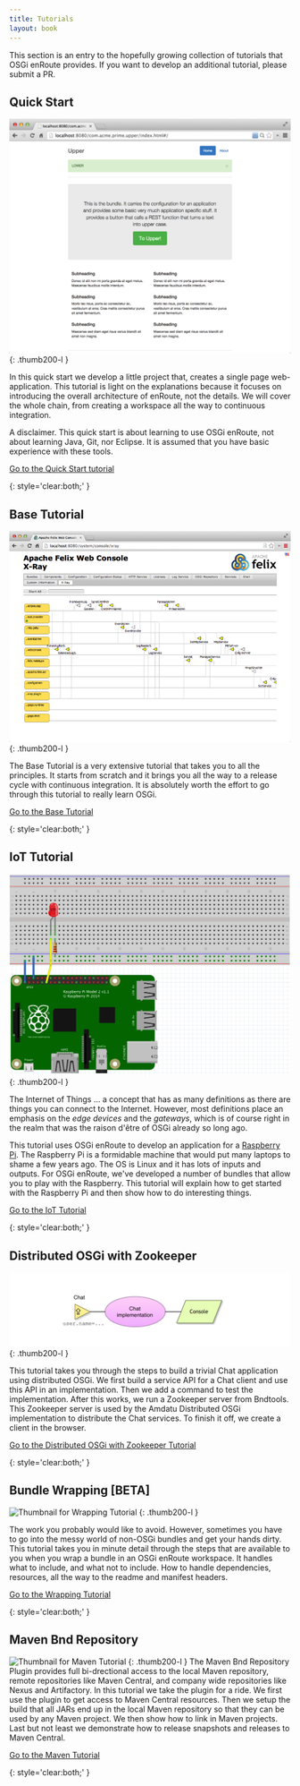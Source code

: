 ```yaml
---
title: Tutorials
layout: book
---
```


This section is an entry to the hopefully growing collection of tutorials that OSGi enRoute provides. If you want to develop an additional tutorial, please submit a PR.

## Quick Start

![Thumbnail for Quick start Tutorial](/img/qs/app-0.png)
{: .thumb200-l }

In this quick start we develop a little project that, creates a single page web-application. This tutorial is light on the explanations because it focuses on introducing the overall architecture of enRoute, not the details.  We will cover the whole chain, from creating a workspace all the way to continuous integration.

A disclaimer. This quick start is about learning to use OSGi enRoute, not about learning Java, Git, nor Eclipse. It is assumed that you have basic experience with these tools.

[Go to the Quick  Start tutorial](/qs/050-start.html)

{: style='clear:both;' }

## Base Tutorial

![Thumbnail for Base Tutorial](/img/tutorial_base/debug-xray-1.png)
{: .thumb200-l }

The Base Tutorial is a very extensive tutorial that takes you to all the principles. It starts from scratch and it brings you all the way to a release cycle with continuous integration. It is absolutely worth the effort to go through this tutorial to really learn OSGi.

[Go to the Base Tutorial](/tutorial_base/050-start.html)

{: style='clear:both;' }

## IoT Tutorial

![Thumbnail for IoT Tutorial](/img/tutorial_iot/exploring-led-breadboard-1.png)
{: .thumb200-l }

The Internet of Things ... a concept that has as many definitions as there are things you can connect to the Internet. However, most definitions place an emphasis on the _edge devices_ and the _gateways_, which is of course right in the realm that was the raison d'être of OSGi already so long ago.

This tutorial uses OSGi enRoute to develop an application for a [Raspberry Pi][pi]. The Raspberry Pi is a formidable machine that would put many laptops to shame a few years ago. The OS is Linux and it has lots of inputs and outputs. For OSGi enRoute, we've developed a number of bundles that allow you to play with the Raspberry. This tutorial will explain how to get started with the Raspberry Pi and then show how to do interesting things.

[Go to the IoT Tutorial](/tutorial_iot/050-start.html)

{: style='clear:both;' }

## Distributed OSGi with Zookeeper

![Thumbnail for IoT Tutorial](/img/tutorial_rsa/rsa-service-0.png)
{: .thumb200-l }

This tutorial takes you through the steps to build a trivial Chat application using distributed OSGi. We first build a service API for a Chat client and use this API in an implementation. Then we add a command to test the implementation. After this works, we run a Zookeeper server from Bndtools. This Zookeeper server is used by the Amdatu Distributed OSGi implementation to distribute the Chat services. To finish it off, we create a client in the browser. 

[Go to the Distributed OSGi with Zookeeper Tutorial](/tutorial_rsa/050-start.html)

{: style='clear:both;' }

## Bundle Wrapping [BETA]

![Thumbnail for Wrapping Tutorial](/tutorial_wrap/img/program.png)
{: .thumb200-l }

The work you probably would like to avoid. However, sometimes you have to go into the messy world of non-OSGi bundles and get your hands dirty. This tutorial takes you in minute detail through the steps that are available to you when you wrap a bundle in an OSGi enRoute workspace. It handles what to include, and what not to include. How to handle dependencies, resources, all the way to the readme and manifest headers.

[Go to the Wrapping Tutorial](/tutorial_wrap/050-start.html)

{: style='clear:both;' }
  
## Maven Bnd Repository

![Thumbnail for Maven Tutorial](/tutorial_maven/img/maven.gif)
{: .thumb200-l }
The Maven Bnd Repository Plugin provides full bi-drectional access to the local Maven repository, remote repositories like Maven Central, and company wide repositories like Nexus and Artifactory. In this tutorial we take the plugin for a ride. We first use the plugin to get access to Maven Central resources. Then we setup the build that all JARs end up in the local Maven repository so that they can be used by any Maven project. We then show how to link in Maven projects. Last but not least we demonstrate how to release snapshots and releases to Maven Central.


[Go to the Maven Tutorial](/tutorial_maven/050-start.html)

{: style='clear:both;' }
  




[pi]: https://www.raspberrypi.org/


